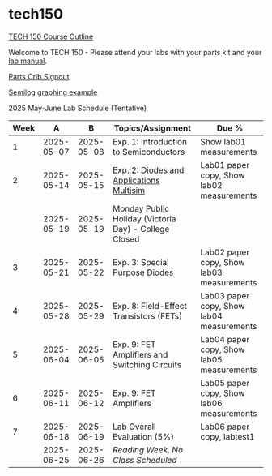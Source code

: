 # tech150

[TECH 150 Course Outline](https://humber.ca/transferoptions/course-outlines/outline.html?code=TECH%20150)

Welcome to TECH 150 - Please attend your labs with your parts kit and your [lab manual](https://www.bkstr.com/humberitstore/product/laboratory-exercises-for-electronic-devices-272165-1).

[Parts Crib Signout](https://vladporcila.github.io/#partscribSignout)

[Semilog graphing example](https://www.mathnstuff.com/math/spoken/here/2class/340/gif/lgf3.gif)

2025 May-June Lab Schedule (Tentative)

|Week|A         |B         |Topics/Assignment                                     | Due %                                   |
|----|----------|----------|------------------------------------------------------|-----------------------------------------|
|1   |2025-05-07|2025-05-08|Exp. 1: Introduction to Semiconductors                |Show lab01 measurements                  |
|2   |2025-05-14|2025-05-15|[Exp. 2: Diodes and Applications](https://www.youtube.com/watch?v=afHMWO7I1to) [Multisim](https://www.youtube.com/watch?v=boqO6ccq-40)|Lab01 paper copy, Show lab02 measurements|
|    |2025-05-19|2025-05-19|Monday Public Holiday (Victoria Day) - College Closed |                                         |
|3   |2025-05-21|2025-05-22|Exp. 3: Special Purpose Diodes                        |Lab02 paper copy, Show lab03 measurements|
|4   |2025-05-28|2025-05-29|Exp. 8: Field-Effect Transistors (FETs)               |Lab03 paper copy, Show lab04 measurements|
|5   |2025-06-04|2025-06-05|Exp. 9: FET Amplifiers and Switching Circuits         |Lab04 paper copy, Show lab05 measurements|
|6   |2025-06-11|2025-06-12|Exp. 9: FET Amplifiers                                |Lab05 paper copy, Show lab06 measurements|
|7   |2025-06-18|2025-06-19|Lab Overall Evaluation (5%)                           |Lab06 paper copy, labtest1               |
|    |2025-06-25|2025-06-26|*Reading Week, No Class Scheduled*                    |                                         |
